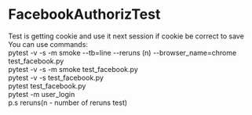 # FacebookAuthorizTest 
Test is getting cookie and use it next session if cookie be correct to save   
You can use commands:  
pytest -v -s -m smoke --tb=line --reruns (n) --browser_name=chrome test_facebook.py  
pytest -v -s -m smoke test_facebook.py  
pytest -v -s test_facebook.py  
pytest test_facebook.py  
pytest -m user_login  
p.s reruns(n - number of reruns test)  
